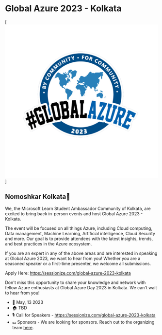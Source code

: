 # Global Azure 2023 - Kolkata

[![Global Azure 2023 - Kolkata](AzureKol.png)]

## Nomoshkar Kolkata🙏

We, the Microsoft Learn Student Ambassador Community of Kolkata, are excited to bring back in-person events and host Global Azure 2023 - Kolkata.

The event will be focused on all things Azure, including Cloud computing, Data management, Machine Learning, Artificial intelligence, Cloud Security and more. Our goal is to provide attendees with the latest insights, trends, and best practices in the Azure ecosystem.

If you are an expert in any of the above areas and are interested in speaking at Global Azure 2023, we want to hear from you! Whether you are a seasoned speaker or a first-time presenter, we welcome all submissions.

Apply Here: https://sessionize.com/global-azure-2023-kolkata

Don't miss this opportunity to share your knowledge and network with fellow Azure enthusiasts at Global Azure Day 2023 in Kolkata. We can't wait to hear from you!

* 📅 May, 13 2023
* 🏠 TBD
* 🎙️ Call for Speakers - https://sessionize.com/global-azure-2023-kolkata
* 💶 Sponsors - We are looking for sponsors. Reach out to the organizing team [here](Simran.Sharma@studentambassadors.com). 
